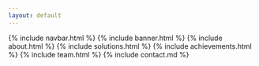 ```yaml
---
layout: default
---
```


{% include navbar.html %}
{% include banner.html %}
{% include about.html %}
{% include solutions.html %}
{% include achievements.html %}
{% include team.html %}
{% include contact.md %}
